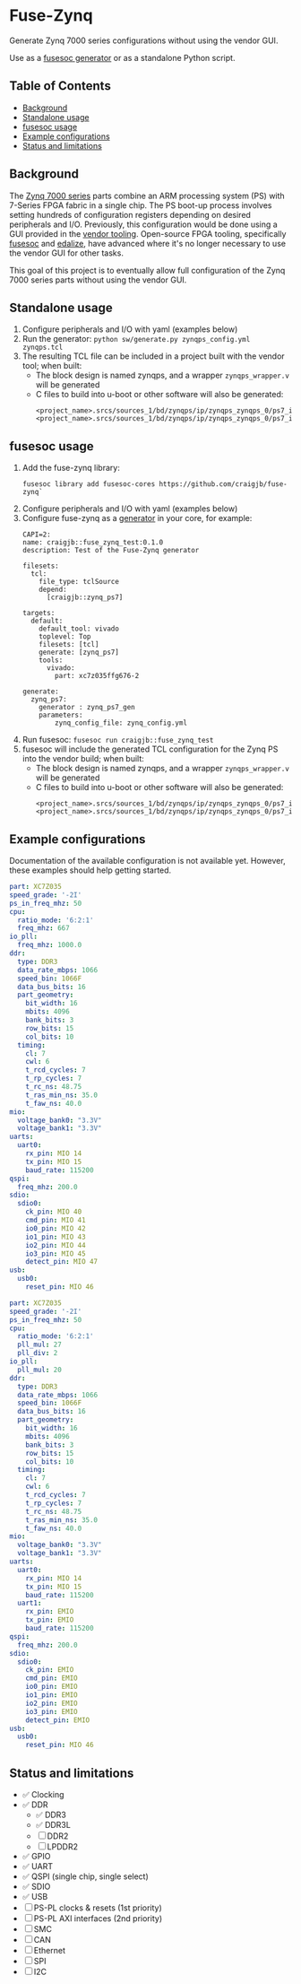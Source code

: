 # Fuse-Zynq
Generate Zynq 7000 series configurations without using the vendor GUI.

Use as a [fusesoc generator](https://fusesoc.readthedocs.io/en/latest/user/build_system/generators.html) or as a standalone Python script.

## Table of Contents
- [Background](#background)
- [Standalone usage](#standalone-usage)
- [fusesoc usage](#fusesoc-usage)
- [Example configurations](#example-configurations)
- [Status and limitations](#status-and-limitations)

## Background
The [Zynq 7000 series](https://www.xilinx.com/products/silicon-devices/soc/zynq-7000.html) parts combine an ARM processing system (PS) with 7-Series FPGA fabric in a single chip. The PS boot-up process involves setting hundreds of configuration registers depending on desired peripherals and I/O. Previously, this configuration would be done using a GUI provided in the [vendor tooling](https://www.xilinx.com/products/design-tools/vivado.html). Open-source FPGA tooling, specifically [fusesoc](https://github.com/olofk/fusesoc) and [edalize](https://github.com/olofk/edalize), have advanced where it's no longer necessary to use the vendor GUI for other tasks.

This goal of this project is to eventually allow full configuration of the Zynq 7000 series parts without using the vendor GUI.

## Standalone usage
1. Configure peripherals and I/O with yaml (examples below)
2. Run the generator: `python sw/generate.py zynqps_config.yml zynqps.tcl`
3. The resulting TCL file can be included in a project built with the vendor tool; when built:
    - The block design is named zynqps, and a wrapper `zynqps_wrapper.v` will be generated
    - C files to build into u-boot or other software will also be generated:
        ```
        <project_name>.srcs/sources_1/bd/zynqps/ip/zynqps_zynqps_0/ps7_init_gpl.h
        <project_name>.srcs/sources_1/bd/zynqps/ip/zynqps_zynqps_0/ps7_init_gpl.c
        ```

## fusesoc usage
1. Add the fuse-zynq library:
    ```
    fusesoc library add fusesoc-cores https://github.com/craigjb/fuse-zynq`
    ```
2. Configure peripherals and I/O with yaml (examples below)
3. Configure fuse-zynq as a [generator](https://fusesoc.readthedocs.io/en/latest/user/build_system/generators.html) in your core, for example:
    ```
    CAPI=2:
    name: craigjb::fuse_zynq_test:0.1.0
    description: Test of the Fuse-Zynq generator

    filesets:
      tcl:
        file_type: tclSource
        depend:
          [craigjb::zynq_ps7]

    targets:
      default:
        default_tool: vivado
        toplevel: Top
        filesets: [tcl]
        generate: [zynq_ps7]
        tools:
          vivado:
            part: xc7z035ffg676-2

    generate:
      zynq_ps7:
        generator : zynq_ps7_gen
        parameters:
            zynq_config_file: zynq_config.yml
    ```
4. Run fusesoc: `fusesoc run craigjb::fuse_zynq_test`
5. fusesoc will include the generated TCL configuration for the Zynq PS into the vendor build; when built:
    - The block design is named zynqps, and a wrapper `zynqps_wrapper.v` will be generated
    - C files to build into u-boot or other software will also be generated:
        ```
        <project_name>.srcs/sources_1/bd/zynqps/ip/zynqps_zynqps_0/ps7_init_gpl.h
        <project_name>.srcs/sources_1/bd/zynqps/ip/zynqps_zynqps_0/ps7_init_gpl.c
        ```

## Example configurations
Documentation of the available configuration is not available yet. However, these examples should help getting started.

```yaml
part: XC7Z035
speed_grade: '-2I'
ps_in_freq_mhz: 50
cpu:
  ratio_mode: '6:2:1'
  freq_mhz: 667
io_pll:
  freq_mhz: 1000.0
ddr:
  type: DDR3
  data_rate_mbps: 1066
  speed_bin: 1066F
  data_bus_bits: 16
  part_geometry:
    bit_width: 16
    mbits: 4096
    bank_bits: 3
    row_bits: 15
    col_bits: 10
  timing:
    cl: 7
    cwl: 6
    t_rcd_cycles: 7
    t_rp_cycles: 7
    t_rc_ns: 48.75
    t_ras_min_ns: 35.0
    t_faw_ns: 40.0
mio:
  voltage_bank0: "3.3V"
  voltage_bank1: "3.3V"
uarts:
  uart0:
    rx_pin: MIO 14
    tx_pin: MIO 15
    baud_rate: 115200
qspi:
  freq_mhz: 200.0
sdio:
  sdio0:
    ck_pin: MIO 40
    cmd_pin: MIO 41
    io0_pin: MIO 42
    io1_pin: MIO 43
    io2_pin: MIO 44
    io3_pin: MIO 45
    detect_pin: MIO 47
usb:
  usb0:
    reset_pin: MIO 46
```

```yaml
part: XC7Z035
speed_grade: '-2I'
ps_in_freq_mhz: 50
cpu:
  ratio_mode: '6:2:1'
  pll_mul: 27
  pll_div: 2
io_pll:
  pll_mul: 20
ddr:
  type: DDR3
  data_rate_mbps: 1066
  speed_bin: 1066F
  data_bus_bits: 16
  part_geometry:
    bit_width: 16
    mbits: 4096
    bank_bits: 3
    row_bits: 15
    col_bits: 10
  timing:
    cl: 7
    cwl: 6
    t_rcd_cycles: 7
    t_rp_cycles: 7
    t_rc_ns: 48.75
    t_ras_min_ns: 35.0
    t_faw_ns: 40.0
mio:
  voltage_bank0: "3.3V"
  voltage_bank1: "3.3V"
uarts:
  uart0:
    rx_pin: MIO 14
    tx_pin: MIO 15
    baud_rate: 115200
  uart1:
    rx_pin: EMIO
    tx_pin: EMIO
    baud_rate: 115200
qspi:
  freq_mhz: 200.0
sdio:
  sdio0:
    ck_pin: EMIO
    cmd_pin: EMIO
    io0_pin: EMIO
    io1_pin: EMIO
    io2_pin: EMIO
    io3_pin: EMIO
    detect_pin: EMIO
usb:
  usb0:
    reset_pin: MIO 46
```

## Status and limitations
- :white_check_mark: Clocking
- :white_check_mark: DDR
  - :white_check_mark: DDR3
  - :white_check_mark: DDR3L
  - &#9744; DDR2
  - &#9744; LPDDR2
- :white_check_mark: GPIO
- :white_check_mark: UART
- :white_check_mark: QSPI (single chip, single select)
- :white_check_mark: SDIO
- :white_check_mark: USB
- &#9744; PS-PL clocks & resets (1st priority)
- &#9744; PS-PL AXI interfaces (2nd priority)
- &#9744; SMC
- &#9744; CAN
- &#9744; Ethernet
- &#9744; SPI
- &#9744; I2C
